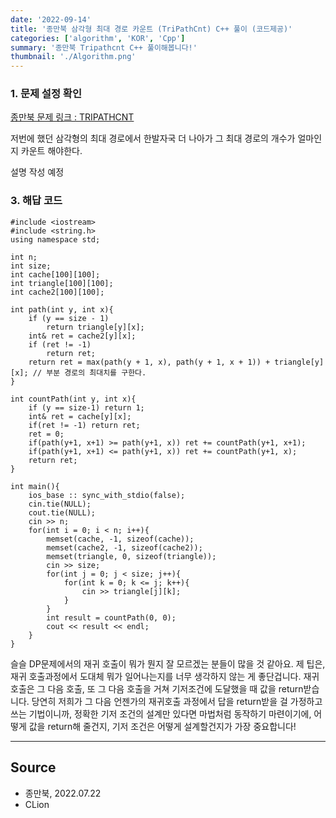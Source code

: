 ```yaml
---
date: '2022-09-14'
title: '종만북 삼각형 최대 경로 카운트 (TriPathCnt) C++ 풀이 (코드제공)'
categories: ['algorithm', 'KOR', 'Cpp']
summary: '종만북 Tripathcnt C++ 풀이해봅니다!'
thumbnail: './Algorithm.png'
---
```


### 1. 문제 설정 확인

[종만북 문제 링크 : TRIPATHCNT](<https://algospot.com/judge/problem/read/TRIPATHCNT>)

저번에 했던 삼각형의 최대 경로에서 한발자국 더 나아가 그 최대 경로의 개수가 얼마인지 카운트 해야한다.


설명 작성 예정 

### 3. 해답 코드

```
#include <iostream>
#include <string.h>
using namespace std;

int n;
int size;
int cache[100][100];
int triangle[100][100];
int cache2[100][100];

int path(int y, int x){
    if (y == size - 1)
        return triangle[y][x];
    int& ret = cache2[y][x];
    if (ret != -1)
        return ret;
    return ret = max(path(y + 1, x), path(y + 1, x + 1)) + triangle[y][x]; // 부분 경로의 최대치를 구한다.
}

int countPath(int y, int x){
    if (y == size-1) return 1;
    int& ret = cache[y][x];
    if(ret != -1) return ret;
    ret = 0;
    if(path(y+1, x+1) >= path(y+1, x)) ret += countPath(y+1, x+1);
    if(path(y+1, x+1) <= path(y+1, x)) ret += countPath(y+1, x);
    return ret;
}

int main(){
    ios_base :: sync_with_stdio(false);
    cin.tie(NULL);
    cout.tie(NULL);
    cin >> n;
    for(int i = 0; i < n; i++){
        memset(cache, -1, sizeof(cache));
        memset(cache2, -1, sizeof(cache2));
        memset(triangle, 0, sizeof(triangle));
        cin >> size;
        for(int j = 0; j < size; j++){
            for(int k = 0; k <= j; k++){
                cin >> triangle[j][k];
            }
        }
        int result = countPath(0, 0);
        cout << result << endl;
    }
}
```

슬슬 DP문제에서의 재귀 호출이 뭐가 뭔지 잘 모르겠는 분들이 많을 것 같아요. 제 팁은, 재귀 호출과정에서 도대체 뭐가 일어나는지를
너무 생각하지 않는 게 좋단겁니다. 재귀 호출은 그 다음 호출, 또 그 다음 호출을 거쳐 기저조건에 도달했을 때 값을 return받습니다. 
당연히 저희가 그 다음 언젠가의 재귀호출 과정에서 답을 return받을 걸 가정하고 쓰는 기법이니까, 정확한 기저 조건의 설계만 있다면 마법처럼
동작하기 마련이기에, 어떻게 값을 return해 줄건지, 기저 조건은 어떻게 설계할건지가 가장 중요합니다!

--- 

## Source

- 종만북, 2022.07.22
- CLion